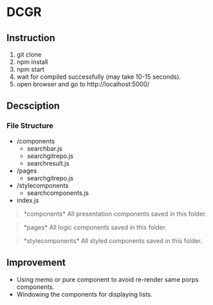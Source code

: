 # DCGR

## Instruction

1. git clone
2. npm install
3. npm start
4. wait for compiled successfully (may take 10-15 seconds).
5. open browser and go to http://localhost:5000/

## Decsciption

### File Structure

- /components 
   - searchbar.js
   - searchgitrepo.js
   - searchresult.js
- /pages
   - searchgitrepo.js
- /stylecomponents
   - searchcomponents.js
- index.js



> \*components\*
    All presentation components saved in this folder.
    
> \*pages\*
    All logic components saved in this folder.
    
> \*stylecomponents\*
    All styled components saved in this folder.



## Improvement

- Using memo or pure component to avoid re-render same porps components.
- Windowing the components for displaying lists.

